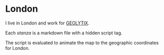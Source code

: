 # London

I live in London and work for [GEOLYTIX](https://geolytix.co.uk/).

Each *stanza* is a markdown file with a hidden script tag.

The script is evaluated to animate the map to the geographic coordinates for London.

<script>
map.getView().animate({
  center: ol.proj.fromLonLat([-0.2416802, 51.5287718]),
  zoom: 10,
  duration: 3000
});
</script>
